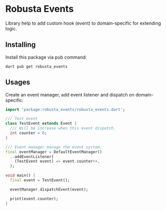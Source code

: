 Robusta Events
==============
Library help to add custom hook (event) to domain-specific for extending logic.

Installing
----------

Install this package via pub command:

```
dart pub get robusta_events
```

Usages
------

Create an event manager, add event listener and dispatch on domain-specific:

```dart
import 'package:robusta_events/robusta_events.dart';

/// Test event
class TestEvent extends Event {
  /// Will be increase when this event dispatch.
  int counter = 0;
}

/// Event manager manage the event system.
final eventManager = DefaultEventManager()
  ..addEventListener(
    (TestEvent event) => event.counter++,
  );

void main() {
  final event = TestEvent();

  eventManager.dispatchEvent(event);

  print(event.counter);
}
```